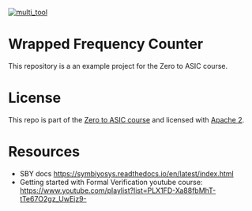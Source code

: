 [![multi_tool](https://github.com/mattvenn/wrapped_frequency_counter/actions/workflows/multi_tool.yaml/badge.svg)](https://github.com/mattvenn/wrapped_frequency_counter/actions/workflows/multi_tool.yaml)

# Wrapped Frequency Counter

This repository is a an example project for the Zero to ASIC course.

# License

This repo is part of the [Zero to ASIC course](https://zerotoasiccourse.com) and licensed with [Apache 2](LICENSE).

# Resources

* SBY docs https://symbiyosys.readthedocs.io/en/latest/index.html
* Getting started with Formal Verification youtube course: https://www.youtube.com/playlist?list=PLX1FD-Xa88fbMhT-tTe67O2gz_UwEjz9-
